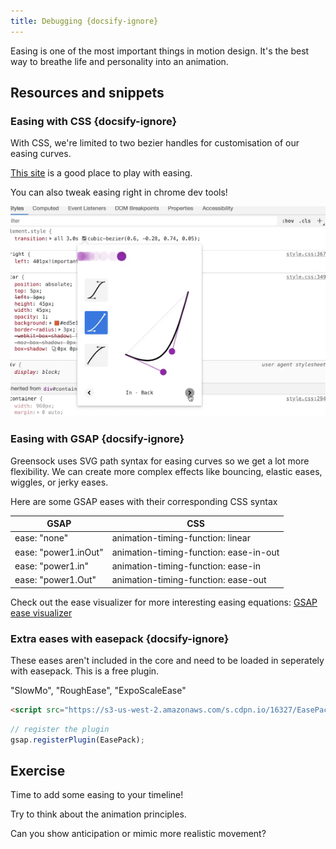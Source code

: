 ```yaml
---
title: Debugging {docsify-ignore}
---
```


Easing is one of the most important things in motion design. It's the best way to breathe life and personality into an animation.

## Resources and snippets

### Easing with CSS {docsify-ignore}

With CSS, we're limited to two bezier handles for customisation of our easing curves.

[This site](https://cubic-bezier.com/#.17,.67,.83,.67) is a good place to play with easing.

You can also tweak easing right in chrome dev tools!

![easing in chrome dev tools](_media/ease.png)

### Easing with GSAP {docsify-ignore}

Greensock uses SVG path syntax for easing curves so we get a lot more flexibility.
We can create more complex effects like bouncing, elastic eases, wiggles, or jerky eases.

Here are some GSAP eases with their corresponding CSS syntax

| GSAP                 | CSS                                    |
| -------------------- | -------------------------------------- |
| ease: "none"         | animation-timing-function: linear      |
| ease: "power1.inOut" | animation-timing-function: ease-in-out |
| ease: "power1.in"    | animation-timing-function: ease-in     |
| ease: "power1.Out"   | animation-timing-function: ease-out    |

Check out the ease visualizer for more interesting easing equations:
[GSAP ease visualizer](https://greensock.com/docs/v3/Eases)

### Extra eases with easepack {docsify-ignore}

These eases aren't included in the core and need to be loaded in seperately with easepack. This is a free plugin.

"SlowMo", "RoughEase", "ExpoScaleEase"

```html
<script src="https://s3-us-west-2.amazonaws.com/s.cdpn.io/16327/EasePack3.min.js"></script>
```

```js
// register the plugin
gsap.registerPlugin(EasePack);
```

## Exercise

Time to add some easing to your timeline!

Try to think about the animation principles.

Can you show anticipation or mimic more realistic movement?
